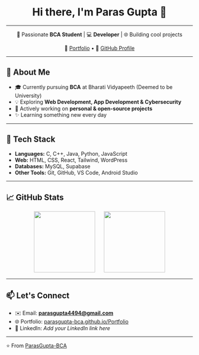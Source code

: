 <h1 align="center">Hi there, I'm Paras Gupta 👋</h1>

---

<p align="center">
🚀 Passionate <b>BCA Student</b> | 💻 <b>Developer</b> | 🌐 Building cool projects
</p>

<p align="center">
🔗 <a href="https://parasgupta-bca.github.io/Portfolio/">Portfolio</a> • 
🔗 <a href="https://github.com/ParasGupta-BCA">GitHub Profile</a>
</p>

---

## 🌟 About Me
- 🎓 Currently pursuing **BCA** at Bharati Vidyapeeth (Deemed to be University)  
- 💡 Exploring **Web Development, App Development & Cybersecurity**  
- 🚧 Actively working on **personal & open-source projects**  
- ✨ Learning something new every day  

---

## 🔧 Tech Stack
- **Languages:** C, C++, Java, Python, JavaScript  
- **Web:** HTML, CSS, React, Tailwind, WordPress  
- **Databases:** MySQL, Supabase  
- **Other Tools:** Git, GitHub, VS Code, Android Studio  

---

## 📈 GitHub Stats  

<p align="center">
  <img src="https://github-readme-stats.vercel.app/api?username=ParasGupta-BCA&show_icons=true&theme=tokyonight" height="165" style="margin-right: 20px;"/>
  <img src="https://github-readme-stats.vercel.app/api/top-langs/?username=ParasGupta-BCA&layout=compact&theme=tokyonight" height="165"/>
</p>

---

## 📫 Let's Connect
- ✉️ Email: **parasgupta4494@gmail.com**  
- 🌐 Portfolio: [parasgupta-bca.github.io/Portfolio](https://parasgupta-bca.github.io/Portfolio/)  
- 🔗 LinkedIn: *Add your LinkedIn link here*  

---

⭐️ From [ParasGupta-BCA](https://github.com/ParasGupta-BCA)  
